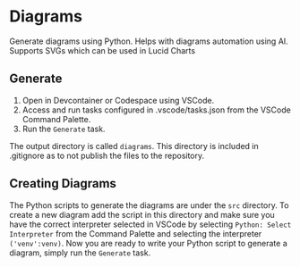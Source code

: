 # Diagrams

Generate diagrams using Python. Helps with diagrams automation using AI. Supports SVGs which can be used in Lucid Charts

## Generate

1. Open in Devcontainer or Codespace using VSCode.
2. Access and run tasks configured in .vscode/tasks.json from the VSCode Command Palette.
3. Run the `Generate` task.

The output directory is called `diagrams`. This directory is included in .gitignore as to not publish the files to the repository.

## Creating Diagrams

The Python scripts to generate the diagrams are under the `src` directory. To create a new diagram add the script in this directory and make sure you have the correct interpreter selected in VSCode by selecting `Python: Select Interpreter` from the Command Palette and selecting the interpreter `('venv':venv)`. Now you are ready to write your Python script to generate a diagram, simply run the `Generate` task.
